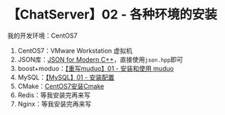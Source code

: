 # 【ChatServer】02 - 各种环境的安装


我的开发环境：CentOS7


1. CentOS7：VMware Workstation 虚拟机
2. JSON库：[JSON for Modern C++](https://github.com/nlohmann/json)，直接使用`json.hpp`即可
3. boost+moduo：[【重写muduo】01 - 安装和使用 muduo](https://xushun1221.github.io/2022/%E9%87%8D%E5%86%99muduo01-%E5%AE%89%E8%A3%85%E5%92%8C%E4%BD%BF%E7%94%A8-muduo/)
4. MySQL：[【MySQL】01 - 安装配置](https://xushun1221.github.io/2022/mysql01-%E5%AE%89%E8%A3%85%E9%85%8D%E7%BD%AE/)
5. CMake：[CentOS7安装Cmake](https://xushun1221.github.io/2022/centos7%E5%AE%89%E8%A3%85cmake/)
6. Redis：等我安装完再来写
7. Nginx：等我安装完再来写
